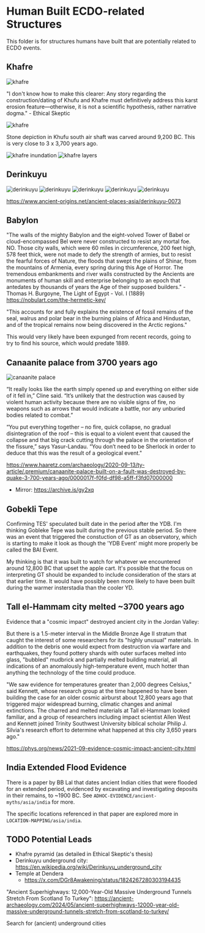 # Human Built ECDO-related Structures

This folder is for structures humans have built that are potentially related to ECDO events.

## Khafre

![khafre](img/khafre-pyramid.jpg "khafre")

"I don't know how to make this clearer: Any story regarding the construction/dating of Khufu and Khafre must definitively address this karst erosion feature—otherwise, it is not a scientific hypothesis, rather narrative dogma." - Ethical Skeptic

![khafre](img/khufu-air-shaft.jpg "khafre")

Stone depiction in Khufu south air shaft was carved around 9,200 BC. This is very close to 3 x 3,700 years ago.

![khafre inundation](img/khafre-inundation.jpg "khafre")
![khafre layers](img/khafre-layers.jpg "khafre")

## Derinkuyu

![derinkuyu](img/derinkuyu1.jpg "derinkuyu")
![derinkuyu](img/derinkuyu2.jpg "derinkuyu")
![derinkuyu](img/derinkuyu3.jpg "derinkuyu")
![derinkuyu](img/derinkuyu4.jpg "derinkuyu")
![derinkuyu](img/derinkuyu5.jpg "derinkuyu")

https://www.ancient-origins.net/ancient-places-asia/derinkuyu-0073

## Babylon

"The walls of the mighty Babylon and the eight-volved Tower of Babel or cloud-encompassed Bel were never constructed to resist any mortal foe. NO. Those city walls, which were 60 miles in circumference, 200 feet high, 578 feet thick, were not made to defy the strength of armies, but to resist the fearful forces of Nature, the floods that swept the plains of Shinar, from the mountains of Armenia, every spring during this Age of Horror. The tremendous embankments and river walls constructed by the Ancients are monuments of human skill and enterprise belonging to an epoch that antedates by thousands of years the Age of their supposed builders." - Thomas H. Burgoyne, The Light of Egypt - Vol. I (1889)
https://nobulart.com/the-hermetic-key/

"This accounts for and fully explains the existence of fossil remains of the seal, walrus and polar bear in the burning plains of Africa and Hindustan, and of the tropical remains now being discovered in the Arctic regions."

This would very likely have been expunged from recent records, going to try to find his source, which would predate 1889.

## Canaanite palace from 3700 years ago

![canaanite palace](img/canaanite-palace.jpg "canaanite palace")

“It really looks like the earth simply opened up and everything on either side of it fell in,” Cline said. “It’s unlikely that the destruction was caused by violent human activity because there are no visible signs of fire, no weapons such as arrows that would indicate a battle, nor any unburied bodies related to combat.”

“You put everything together – no fire, quick collapse, no gradual disintegration of the roof – this is equal to a violent event that caused the collapse and that big crack cutting through the palace in the orientation of the fissure,” says Yasur-Landau. “You don’t need to be Sherlock in order to deduce that this was the result of a geological event."

https://www.haaretz.com/archaeology/2020-09-13/ty-article/.premium/canaanite-palace-built-on-a-fault-was-destroyed-by-quake-3-700-years-ago/0000017f-f0fd-df98-a5ff-f3fd07000000
- Mirror: https://archive.is/gy2xq

## Gobekli Tepe

Confirming TES' speculated built date in the period after the YDB. I'm thinking Gobleke Tepe was built during the previous stable period. So there was an event that triggered the constuction of GT as an observatory, which is starting to make it look as though the 'YDB Event' might more properly be called the BAI Event.

My thinking is that it was built to watch for whatever we encountered around 12,800 BC that upset the apple cart. It's possible that the focus on interpreting GT should be expanded to include consideration of the stars at that earlier time. It would have possibly been more likely to have been built during the warmer insterstadia than the cooler YD.

## Tall el-Hammam city melted ~3700 years ago

Evidence that a "cosmic impact" destroyed ancient city in the Jordan Valley:

But there is a 1.5-meter interval in the Middle Bronze Age II stratum that caught the interest of some researchers for its "highly unusual" materials. In addition to the debris one would expect from destruction via warfare and earthquakes, they found pottery shards with outer surfaces melted into glass, "bubbled" mudbrick and partially melted building material, all indications of an anomalously high-temperature event, much hotter than anything the technology of the time could produce.

"We saw evidence for temperatures greater than 2,000 degrees Celsius," said Kennett, whose research group at the time happened to have been building the case for an older cosmic airburst about 12,800 years ago that triggered major widespread burning, climatic changes and animal extinctions. The charred and melted materials at Tall el-Hammam looked familiar, and a group of researchers including impact scientist Allen West and Kennett joined Trinity Southwest University biblical scholar Philip J. Silvia's research effort to determine what happened at this city 3,650 years ago."

https://phys.org/news/2021-09-evidence-cosmic-impact-ancient-city.html

## India Extended Flood Evidence

There is a paper by BB Lal that dates ancient Indian cities that were flooded for an extended period, evidenced by excavating and investigating deposits in their remains, to ~1900 BC. See `ADHOC-EVIDENCE/ancient-myths/asia/india` for more.

The specific locations referenced in that paper are explored more in `LOCATION-MAPPING/asia/india`.

## TODO Potential Leads

- Khafre pyramid (as detailed in Ethical Skeptic's thesis)
- Derinkuyu underground city: https://en.wikipedia.org/wiki/Derinkuyu_underground_city
- Temple at Dendera
	- https://x.com/DGr8Awakening/status/1824267280303194435

"Ancient Superhighways: 12,000-Year-Old Massive Underground Tunnels Stretch From Scotland To Turkey": https://ancient-archaeology.com/2024/05/ancient-superhighways-12000-year-old-massive-underground-tunnels-stretch-from-scotland-to-turkey/

Search for (ancient) underground cities